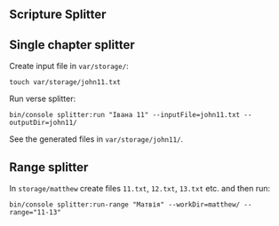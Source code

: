 Scripture Splitter
-----

## Single chapter splitter

Create input file in `var/storage/`:

```shell
touch var/storage/john11.txt
```

Run verse splitter:

```shell
bin/console splitter:run "Івана 11" --inputFile=john11.txt --outputDir=john11/
```

See the generated files in `var/storage/john11/`.

## Range splitter

In `storage/matthew` create files `11.txt`, `12.txt`, `13.txt` etc. and then run:

```shell
bin/console splitter:run-range "Матвія" --workDir=matthew/ --range="11-13"
```

